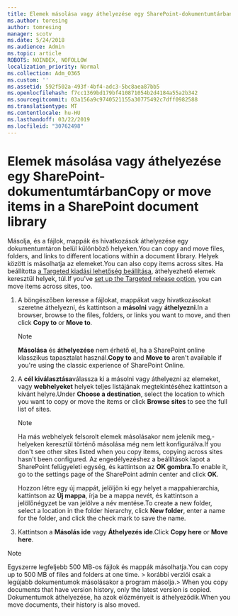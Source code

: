 ```yaml
---
title: Elemek másolása vagy áthelyezése egy SharePoint-dokumentumtárban
ms.author: toresing
author: tomresing
manager: scotv
ms.date: 5/24/2018
ms.audience: Admin
ms.topic: article
ROBOTS: NOINDEX, NOFOLLOW
localization_priority: Normal
ms.collection: Adm_O365
ms.custom: ''
ms.assetid: 592f502a-493f-4bf4-adc3-5bc8aea87bb5
ms.openlocfilehash: f7cc1369bd179bf410871054b2d4184a55a2b342
ms.sourcegitcommit: 03a156a9c9740521155a30775492c7dff0982588
ms.translationtype: MT
ms.contentlocale: hu-HU
ms.lasthandoff: 03/22/2019
ms.locfileid: "30762498"
---
```

# <a name="copy-or-move-items-in-a-sharepoint-document-library"></a><span data-ttu-id="dd5fa-102">Elemek másolása vagy áthelyezése egy SharePoint-dokumentumtárban</span><span class="sxs-lookup"><span data-stu-id="dd5fa-102">Copy or move items in a SharePoint document library</span></span>

<span data-ttu-id="dd5fa-103">Másolja, és a fájlok, mappák és hivatkozások áthelyezése egy dokumentumtáron belül különböző helyeken.</span><span class="sxs-lookup"><span data-stu-id="dd5fa-103">You can copy and move files, folders, and links to different locations within a document library.</span></span> <span data-ttu-id="dd5fa-104">Helyek között is másolhatja az elemeket.</span><span class="sxs-lookup"><span data-stu-id="dd5fa-104">You can also copy items across sites.</span></span> <span data-ttu-id="dd5fa-105">Ha beállította [a Targeted kiadási lehetőség beállítása](https://go.microsoft.com/fwlink/?linkid=622980), áthelyezhető elemek keresztül helyek, túl.</span><span class="sxs-lookup"><span data-stu-id="dd5fa-105">If you've [set up the Targeted release option](https://go.microsoft.com/fwlink/?linkid=622980), you can move items across sites, too.</span></span>
  
1. <span data-ttu-id="dd5fa-106">A böngészőben keresse a fájlokat, mappákat vagy hivatkozásokat szeretne áthelyezni, és kattintson a **másolni** vagy **áthelyezni**.</span><span class="sxs-lookup"><span data-stu-id="dd5fa-106">In a browser, browse to the files, folders, or links you want to move, and then click **Copy to** or **Move to**.</span></span>
    
    > [!NOTE]
    > <span data-ttu-id="dd5fa-107">**Másolása** és **áthelyezése** nem érhető el, ha a SharePoint online klasszikus tapasztalat használ.</span><span class="sxs-lookup"><span data-stu-id="dd5fa-107">**Copy to** and **Move to** aren't available if you're using the classic experience of SharePoint Online.</span></span> 
  
2. <span data-ttu-id="dd5fa-108">A **cél kiválasztása**válassza ki a másolni vagy áthelyezni az elemeket, vagy **webhelyeket** helyek teljes listájának megtekintéséhez kattintson a kívánt helyre.</span><span class="sxs-lookup"><span data-stu-id="dd5fa-108">Under **Choose a destination**, select the location to which you want to copy or move the items or click **Browse sites** to see the full list of sites.</span></span> 
    
    > [!NOTE]
    > <span data-ttu-id="dd5fa-109">Ha más webhelyek felsorolt elemek másolásakor nem jelenik meg,-helyeken keresztül történő másolása még nem lett konfigurálva.</span><span class="sxs-lookup"><span data-stu-id="dd5fa-109">If you don't see other sites listed when you copy items, copying across sites hasn't been configured.</span></span> <span data-ttu-id="dd5fa-110">Az engedélyezéshez a beállítások lapot a SharePoint felügyeleti egység, és kattintson az **OK gombra**.</span><span class="sxs-lookup"><span data-stu-id="dd5fa-110">To enable it, go to the settings page of the SharePoint admin center and click **OK**.</span></span> 
  
    <span data-ttu-id="dd5fa-111">Hozzon létre egy új mappát, jelöljön ki egy helyet a mappahierarchia, kattintson az **Új mappa**, írja be a mappa nevét, és kattintson a jelölőnégyzet be van jelölve a név mentése.</span><span class="sxs-lookup"><span data-stu-id="dd5fa-111">To create a new folder, select a location in the folder hierarchy, click **New folder**, enter a name for the folder, and click the check mark to save the name.</span></span>
    
3. <span data-ttu-id="dd5fa-112">Kattintson a **Másolás ide** vagy **Áthelyezés ide**.</span><span class="sxs-lookup"><span data-stu-id="dd5fa-112">Click **Copy here** or **Move here**.</span></span>
    
> [!NOTE]
>  <span data-ttu-id="dd5fa-113">Egyszerre legfeljebb 500 MB-os fájlok és mappák másolhatja.</span><span class="sxs-lookup"><span data-stu-id="dd5fa-113">You can copy up to 500 MB of files and folders at one time.</span></span> <span data-ttu-id="dd5fa-114">> korábbi verziói csak a legújabb dokumentumok másolásakor a program másolja.</span><span class="sxs-lookup"><span data-stu-id="dd5fa-114">>  When you copy documents that have version history, only the latest version is copied.</span></span> <span data-ttu-id="dd5fa-115">Dokumentumok áthelyezése, ha azok előzményeit is áthelyeződik.</span><span class="sxs-lookup"><span data-stu-id="dd5fa-115">When you move documents, their history is also moved.</span></span> 
  


